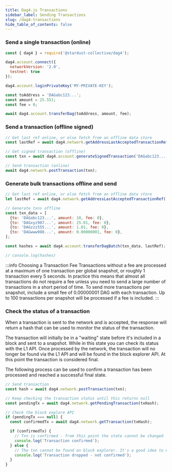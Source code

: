 ```yaml
---
title: Dag4.js Transactions
sidebar_label: Sending Transactions
slug: /dag4-transactions
hide_table_of_contents: false
---
```


### Send a single transaction (online)
```js
const { dag4 } = require('@stardust-collective/dag4');

dag4.account.connect({
  networkVersion: '2.0',
  testnet: true
});

dag4.account.loginPrivateKey('MY-PRIVATE-KEY');

const toAddress = 'DAGabc123...';
const amount = 25.551;
const fee = 0;

await dag4.account.transferDag(toAddress, amount, fee);
```

### Send a transaction (offline signed)
```js
// Get last ref online, or else fetch from an offline data store
const lastRef = await dag4.network.getAddressLastAcceptedTransactionRef('DAGWalletSendingAddress');

// Get signed transaction (offline)
const txn = await dag4.account.generateSignedTransaction('DAGabc123...', 25.551, 0, lastRef);

// Send transaction (online)
await dag4.network.postTransaction(txn);
```

### Generate bulk transactions offline and send
```js
// Get last ref online, or else fetch from an offline data store
let lastRef = await dag4.network.getAddressLastAcceptedTransactionRef('DAGWalletSendingAddress');

// Generate txns offline
const txn_data = [
  {to: 'DAGabc123...', amount: 10, fee: 0},
  {to: 'DAGxyz987...', amount: 25.01, fee: 0},
  {to: 'DAGzzz555...', amount: 1.01, fee: 0},
  {to: 'DAGwww988...', amount: 0.00000001, fee: 0},
];

const hashes = await dag4.account.transferDagBatch(txn_data, lastRef);

// console.log(hashes)
```

:::info Choosing a Transaction Fee
Transactions without a fee are processed at a maximum of one transaction per global snapshot, or roughly 1 transaction every 5 seconds. In practice this means that almost all transactions do not require a fee unless you need to send a large number of transactions in a short period of time. To send more transactions per snapshot, include a small fee of 0.00000001 DAG with each transaction. Up to 100 transactions per snapshot will be processed if a fee is included. 
:::

### Check the status of a transaction
When a transaction is sent to the network and is accepted, the response will return a hash that can be used to monitor the status of the transaction. 

The transaction will initially be in a "waiting" state before it's included in a block and sent to a snapshot. While in this state you can check its status with the L1 API. Once processed by the network, the transaction will no longer be found via the L1 API and will be found in the block explorer API. At this point the transaction is considered final. 

The following process can be used to confirm a transaction has been processed and reached a successful final state. 
```js
// Send transaction
const hash = await dag4.network.postTransaction(txn);

// Keep checking the transaction status until this returns null
const pendingTx = await dag4.network.getPendingTransaction(txHash);

// Check the block explore API
if (pendingTx === null) {
  const confirmedTx = await dag4.network.getTransaction(txHash);

  if (confirmedTx) {
    // Txn is confirmed - from this point the state cannot be changed
    console.log('Transaction confirmed');
  } else {
    // The txn cannot be found on block explorer. It's a good idea to wait several seconds and try again to confirm the txn has actually been dropped
    console.log('Transaction dropped - not confirmed');
  }
}
```